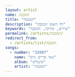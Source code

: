 ```yaml
---
layout: artist
name: המכבה
title: "המכבה"
description: "דף האמן המכבה"
keywords: "שירים, מוזיקה, המכבה"
permalink: /artists/המכבה/
redirect_from:
  - /artists/list/המכבה
songs:
  - number: "32697"
    name: "טאי פריים גויס"
    album: "סינגלים"
    artist: "המכבה"
---
```

